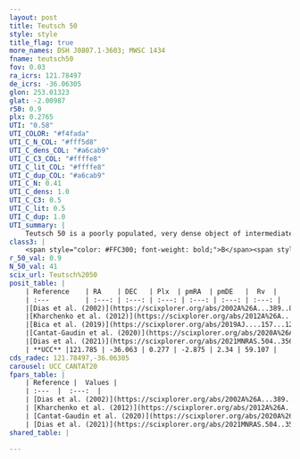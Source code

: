```yaml
---
layout: post
title: Teutsch 50
style: style
title_flag: true
more_names: DSH J0807.1-3603; MWSC 1434
fname: teutsch50
fov: 0.03
ra_icrs: 121.78497
de_icrs: -36.06305
glon: 253.01323
glat: -2.00987
r50: 0.9
plx: 0.2765
UTI: "0.58"
UTI_COLOR: "#f4fada"
UTI_C_N_COL: "#fff5d8"
UTI_C_dens_COL: "#a6cab9"
UTI_C_C3_COL: "#ffffe8"
UTI_C_lit_COL: "#ffffe8"
UTI_C_dup_COL: "#a6cab9"
UTI_C_N: 0.41
UTI_C_dens: 1.0
UTI_C_C3: 0.5
UTI_C_lit: 0.5
UTI_C_dup: 1.0
UTI_summary: |
    Teutsch 50 is a poorly populated, very dense object of intermediate C3 quality. It is moderately studied in the literature.
class3: |
    <span style="color: #FFC300; font-weight: bold;">B</span><span style="color: #FFC300; font-weight: bold;">B</span>
r_50_val: 0.9
N_50_val: 41
scix_url: Teutsch%2050
posit_table: |
    | Reference    | RA    | DEC   | Plx  | pmRA  | pmDE   |  Rv  |
    | :---         | :---: | :---: | :---: | :---: | :---: | :---: |
    |[Dias et al. (2002)](https://scixplorer.org/abs/2002A%26A...389..871D) | 121.787 | -36.069 | -- | -13.42 | 12.82 | -- |
    |[Kharchenko et al. (2012)](https://scixplorer.org/abs/2012A%26A...543A.156K) | 121.79 | -36.073 | -- | -10.48 | 3.21 | -- |
    |[Bica et al. (2019)](https://scixplorer.org/abs/2019AJ....157...12B) | 121.784 | -36.061 | -- | -- | -- | -- |
    |[Cantat-Gaudin et al. (2020)](https://scixplorer.org/abs/2020A%26A...640A...1C) | 121.787 | -36.057 | 0.229 | -2.899 | 2.327 | -- |
    |[Dias et al. (2021)](https://scixplorer.org/abs/2021MNRAS.504..356D) | 121.806 | -36.053 | 0.225 | -2.881 | 2.314 | -- |
    | **UCC** |121.785 | -36.063 | 0.277 | -2.875 | 2.34 | 59.107 | 
cds_radec: 121.78497,-36.06305
carousel: UCC_CANTAT20
fpars_table: |
    | Reference |  Values |
    | :---  |  :---:  |
    | [Dias et al. (2002)](https://scixplorer.org/abs/2002A%26A...389..871D) | `E(B-V)=0.86, Dist=3240.0, Age=9.48` |
    | [Kharchenko et al. (2012)](https://scixplorer.org/abs/2012A%26A...543A.156K) | `e_bv=0.833, distance=3254, log_age=9.48` |
    | [Cantat-Gaudin et al. (2020)](https://scixplorer.org/abs/2020A%26A...640A...1C) | `AVNN=3.06, DMNN=13.38, AgeNN=8.79` |
    | [Dias et al. (2021)](https://scixplorer.org/abs/2021MNRAS.504..356D) | `Av=3.076, Dist=4212, logage=8.8, [Fe/H]=0.058` |
shared_table: |
    
---
```

